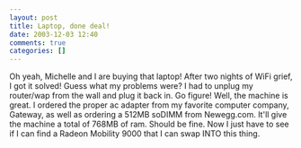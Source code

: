 ```yaml
---
layout: post
title: Laptop, done deal!
date: 2003-12-03 12:40
comments: true
categories: []
---
```

Oh yeah, Michelle and I are buying that laptop! After two nights of WiFi grief, I got it solved! Guess what my problems were? I had to unplug my router/wap from the wall and plug it back in. Go figure! Well, the machine is great. I ordered the proper ac adapter from my favorite computer company, Gateway, as well as ordering a 512MB soDIMM from Newegg.com. It'll give the machine a total of 768MB of ram. Should be fine. Now I just have to see if I can find a Radeon Mobility 9000 that I can swap INTO this thing.
